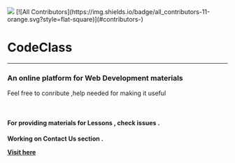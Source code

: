 
<img  src="https://github.com/suubh/CodeClass/blob/master/codeclass.jpg">
[![All Contributors](https://img.shields.io/badge/all_contributors-11-orange.svg?style=flat-square)](#contributors-)
<h1> CodeClass</h1>
<hr>
<h3>An online platform for Web Development materials</h3>
<p>Feel free to conribute ,help needed for making it useful </p><br>
<h4>For providing materials for Lessons , check issues .</h4>
<h4>Working on Contact Us section .
<p><a href="https://suubh.github.io/CodeClass/templates/index.html" target="_blank" >Visit here</a></p>


